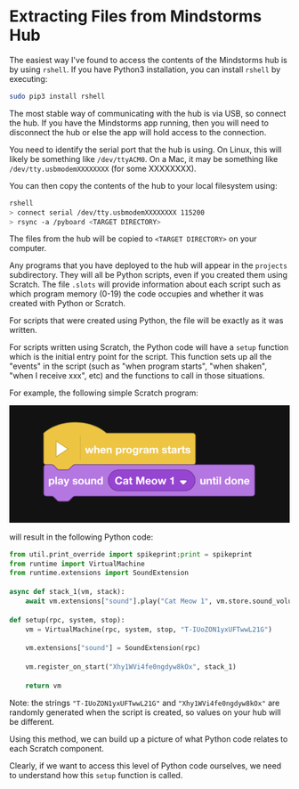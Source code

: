 # Extracting Files from Mindstorms Hub

The easiest way I've found to access the contents of the Mindstorms hub is by using `rshell`.  If you have Python3 installation, you can install `rshell` by executing:

```sh
sudo pip3 install rshell
```

The most stable way of communicating with the hub is via USB, so connect the hub.  If you have the Mindstorms app running, then you will need to disconnect the hub or else the app will hold access to the connection.

You need to identify the serial port that the hub is using.  On Linux, this will likely be something like `/dev/ttyACM0`.  On a Mac, it may be something like `/dev/tty.usbmodemXXXXXXXX` (for some XXXXXXXX).

You can then copy the contents of the hub to your local filesystem using:

```sh
rshell
> connect serial /dev/tty.usbmodemXXXXXXXX 115200
> rsync -a /pyboard <TARGET DIRECTORY>
```

The files from the hub will be copied to `<TARGET DIRECTORY>` on your computer.  

Any programs that you have deployed to the hub will appear in the `projects` subdirectory.  They will all be Python scripts, even if you created them using Scratch.  The file `.slots` will provide information about each script such as which program memory (0-19) the code occupies and whether it was created with Python or Scratch.

For scripts that were created using Python, the file will be exactly as it was written.

For scripts written using Scratch, the Python code will have a `setup` function which is the initial entry point for the script.  This function sets up all the "events" in the script (such as "when program starts", "when shaken", "when I receive xxx", etc) and the functions to call in those situations.

For example, the following simple Scratch program:

![Simple Scratch example](https://raw.githubusercontent.com/markbush/mindstorms-51515/master/extracting/simple-scratch-script.png)

will result in the following Python code:

```python
from util.print_override import spikeprint;print = spikeprint
from runtime import VirtualMachine
from runtime.extensions import SoundExtension

async def stack_1(vm, stack):
    await vm.extensions["sound"].play("Cat Meow 1", vm.store.sound_volume(), vm.store.sound_pitch(), vm.store.sound_pan(), wait=True)

def setup(rpc, system, stop):
    vm = VirtualMachine(rpc, system, stop, "T-IUoZON1yxUFTwwL21G")

    vm.extensions["sound"] = SoundExtension(rpc)

    vm.register_on_start("Xhy1WVi4fe0ngdyw8kOx", stack_1)

    return vm
```

Note: the strings `"T-IUoZON1yxUFTwwL21G"` and `"Xhy1WVi4fe0ngdyw8kOx"` are randomly generated when the script is created, so values on your hub will be different.

Using this method, we can build up a picture of what Python code relates to each Scratch component.

Clearly, if we want to access this level of Python code ourselves, we need to understand how this `setup` function is called.
